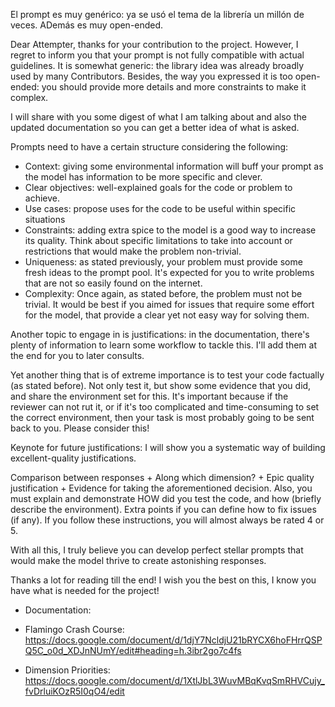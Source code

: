 El prompt es muy genérico: ya se usó el tema de la librería un millón de veces. ADemás es muy open-ended. 




Dear Attempter, thanks for your contribution to the project. However, I regret to inform you that your prompt is not fully compatible with actual guidelines. It is somewhat generic: the library idea was already broadly used by many Contributors. Besides, the way you expressed it is too open-ended: you should provide more details and more constraints to make it complex.

I will share with you some digest of what I am talking about and also the updated documentation so you can get a better idea of what is asked.

Prompts need to have a certain structure considering the following:
- Context: giving some environmental information will buff your prompt as the model has information to be more specific and clever.
- Clear objectives: well-explained goals for the code or problem to achieve.
- Use cases: propose uses for the code to be useful within specific situations
- Constraints: adding extra spice to the model is a good way to increase its quality. Think about specific limitations to take into account or restrictions that would make the problem non-trivial.
- Uniqueness: as stated previously, your problem must provide some fresh ideas to the prompt pool. It's expected for you to write problems that are not so easily found on the internet.
- Complexity: Once again, as stated before, the problem must not be trivial. It would be best if you aimed for issues that require some effort for the model, that provide a clear yet not easy way for solving them.


Another topic to engage in is justifications: in the documentation, there's plenty of information to learn some workflow to tackle this. I'll add them at the end for you to later consults.

Yet another thing that is of extreme importance is to test your code factually (as stated before). Not only test it, but show some evidence that you did, and share the environment set for this. It's important because if the reviewer can not rut it, or if it's too complicated and time-consuming to set the correct environment, then your task is most probably going to be sent back to you. Please consider this!

Keynote for future justifications: I will show you a systematic way of building excellent-quality justifications.

Comparison between responses + Along which dimension? + Epic quality justification + Evidence for taking the aforementioned decision.
Also, you must explain and demonstrate HOW did you test the code, and how (briefly describe the environment). Extra points if you can define how to fix issues (if any).
If you follow these instructions, you will almost always be rated 4 or 5.


With all this, I truly believe you can develop perfect stellar prompts that would make the model thrive to create astonishing responses.

Thanks a lot for reading till the end! I wish you the best on this, I know you have what is needed for the project!

* Documentation:

* Flamingo Crash Course:
https://docs.google.com/document/d/1djY7NcldjU21bRYCX6hoFHrrQSPQ5C_o0d_XDJnNUmY/edit#heading=h.3ibr2go7c4fs

* Dimension Priorities:
https://docs.google.com/document/d/1XtlJbL3WuvMBqKvqSmRHVCujy_fvDrluiKOzR5I0qO4/edit